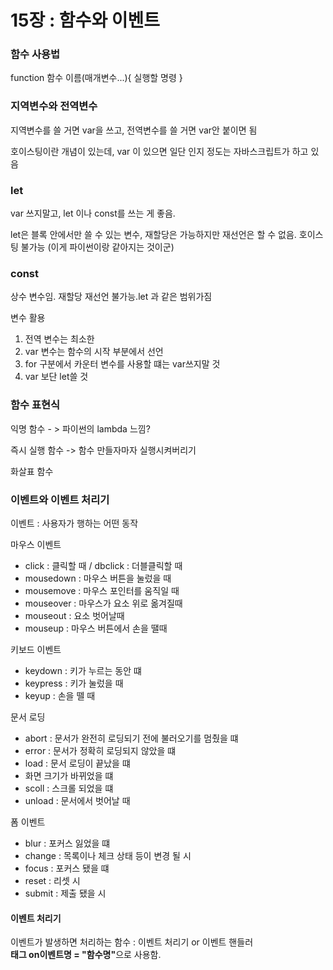 <h1>15장 : 함수와 이벤트</h1>

<h3>함수 사용법</h3>
<p>function 함수 이름(매개변수...){ 실행할 명령 }</p>

<h3>지역변수와 전역변수</h3>
<p>지역변수를 쓸 거면 var을 쓰고, 전역변수를 쓸 거면 var안 붙이면 됨</p>
<p>호이스팅이란 개념이 있는데, var 이 있으면 일단 인지 정도는 자바스크립트가 하고 있음</p>


<h3>let</h3>
var 쓰지말고, let 이나 const를 쓰는 게 좋음.
<p>let은 블록  안에서만 쓸 수 있는 변수, 재할당은 가능하지만 재선언은 할 수 없음. 호이스팅 불가능 (이게 파이썬이랑 같아지는 것이군)</p>

<h3>const</h3>
상수 변수임. 재할당 재선언 불가능.let 과 같은 범위가짐

<p>변수 활용</p>
<ol>
  <li>전역 변수는 최소한</li>
  <li>var 변수는 함수의 시작 부분에서 선언</li>
  <li>for 구분에서 카운터 변수를 사용할 떄는 var쓰지말 것</li>
  <li>var 보단 let쓸 것</li>
</ol>


<h3>함수 표현식</h3>
<p>익명 함수 - > 파이썬의 lambda 느낌?</p>
<p>즉시 실행 함수 -> 함수 만들자마자 실행시켜버리기</p>
<p>화살표 함수</p>

<h3>이벤트와 이벤트 처리기</h3>
이벤트 : 사용자가 행하는 어떤 동작

<p>마우스 이벤트
</p>
<ul>
  <li>click : 클릭할 때 / dbclick : 더블클릭할 때</li>
  <li>mousedown : 마우스 버튼을 눌렀을 때</li>
  <li>mousemove : 마우스 포인터를 움직일 때 </li>
  <li>mouseover : 마우스가 요소 위로 옮겨질때</li>
  <li>mouseout : 요소 벗어날때</li>
  <li>mouseup : 마우스 버튼에서 손을 땔때</li>
</ul>

<p>키보드 이벤트</p>
<ul>
  <li>keydown : 키가 누르는 동안 떄</li>
  <li>keypress : 키가 눌렀을 때 </li>
  <li>keyup : 손을 뗄 때</li>
</ul>

<p>문서 로딩</p>
<ul>
  <li>abort : 문서가 완전히 로딩되기 전에 불러오기를 멈췄을 떄</li>
  <li>error : 문서가 정확히 로딩되지 않았을 떄</li>
  <li>load : 문서 로딩이 끝났을 떄</li>
  <li>화면 크기가 바뀌었을 떄</li>
  <li>scoll : 스크롤 되었을 떄</li>
  <li>unload : 문서에서 벗어날 때</li>
</ul>

<p>폼 이벤트</p>
<ul>
  <li>blur : 포커스 잃었을 떄</li>
  <li>change : 목록이나 체크 상태 등이 변경 될 시</li>
  <li>focus : 포커스 됐을 떄</li>
  <li>reset : 리셋 시</li>
  <li>submit : 제출 됐을 시</li>
</ul>

<h4>이벤트 처리기</h4>
이벤트가 발생하면 처리하는 함수 : 이벤트 처리기 or 이벤트 핸들러<br>
<strong>태그 on이벤트명 = "함수명"</strong>으로 사용함.
